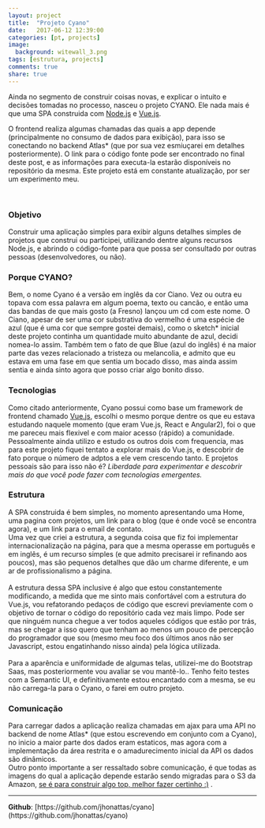 ```yaml
---
layout: project
title:  "Projeto Cyano"
date:   2017-06-12 12:39:00
categories: [pt, projects]
image:
  background: witewall_3.png
tags: [estrutura, projects]
comments: true
share: true
---
```


Ainda no segmento de construir coisas novas, e explicar o intuito e decisões tomadas no processo, nasceu o projeto CYANO. Ele nada mais é que uma SPA construida com [Node.js](https://nodejs.org/) e [Vue.js](https://vuejs.org/).
<br/>

O frontend realiza algumas chamadas das quais a app depende (principalmente no consumo de dados para exibição), para isso se conectando no backend Atlas* (que por sua vez esmiuçarei em detalhes posteriormente). O link para o código fonte pode ser encontrado no final deste post, e as informações para executa-la estarão disponíveis no repositório da mesma. Este projeto está em constante atualização, por ser um experimento meu.


<br/>
<h3>Objetivo</h3>
Construir uma aplicação simples para exibir alguns detalhes simples de projetos que construi ou participei, utilizando dentre alguns recursos Node.js, e abrindo o código-fonte para que possa ser consultado por outras pessoas (desenvolvedores, ou não).


<br/>
<h3>Porque CYANO?</h3>
Bem, o nome Cyano é a versão em inglês da cor Ciano. Vez ou outra eu topava com essa palavra em algum poema, texto ou cancão, e então uma das bandas de que mais gosto (a Fresno) lançou um cd com este nome. O Ciano, apesar de ser uma cor substrativa do vermelho é uma espécie de azul (que é uma cor que sempre gostei demais), como o sketch* inicial deste projeto continha um quantidade muito abundante de azul, decidi nomea-lo assim. Também tem o fato de que Blue (azul do inglês) é na maior parte das vezes relacionado a tristeza ou melancolia, e admito que eu estava em uma fase em que sentia um bocado disso, mas ainda assim sentia e ainda sinto agora que posso criar algo bonito disso.


<br/>
<h3>Tecnologias</h3>
Como citado anteriormente, Cyano possui como base um framework de frontend chamado <u>Vue.js</u>, escolhi o mesmo porque dentre os que eu estava estudando naquele momento (que eram Vue.js, React e Angular2), foi o que me pareceu mais flexivel e com maior acesso (rápido) a comunidade. Pessoalmente ainda utilizo e estudo os outros dois com frequencia, mas para este projeto fiquei tentato a explorar mais do Vue.js, e descobrir de fato porque o número de adptos a ele vem crescendo tanto. E projetos pessoais são para isso não é? <i>Liberdade para experimentar e descobrir mais do que você pode fazer com tecnologias emergentes.</i>


<br/>
<h3>Estrutura</h3>
A SPA construida é bem simples, no momento apresentando uma Home, uma pagina com projetos, um link para o blog (que é onde você se encontra agora), e um link para o email de contato.<br/>
Uma vez que criei a estrutura, a segunda coisa que fiz foi implementar internacionalização na página, para que a mesma operasse em português e em inglês, é um recurso simples (e que admito precisarei ir refinando aos poucos), mas são pequenos detalhes que dão um charme diferente, e um ar de profissionalismo a página.
<br/><br/>
A estrutura dessa SPA inclusive é algo que estou constantemente modificando, a medida que me sinto mais confortável com a estrutura do Vue.js, vou refatorando pedaços de código que escrevi previamente com o objetivo de tornar o código do repositório cada vez mais limpo. Pode ser que ninguém nunca chegue a ver todos aqueles códigos que estão por trás, mas se chegar a isso quero que tenham ao menos um pouco de percepção do programador que sou (mesmo meu foco dos últimos anos não ser Javascript, estou engatinhando nisso ainda) pela lógica utilizada.
<br/><br/>
Para a aparência e uniformidade de algumas telas, utilizei-me do Bootstrap Saas, mas posteriormente vou avaliar se vou mantê-lo.. Tenho feito testes com a Semantic UI, e definitivamente estou encantado com a mesma, se eu não carrega-la para o Cyano, o farei em outro projeto.


<br/>
<h3>Comunicação</h3>
Para carregar dados a aplicação realiza chamadas em ajax para uma API no backend de nome Atlas* (que estou escrevendo em conjunto com a Cyano), no inicio a maior parte dos dados eram estaticos, mas agora com a implementação da área restrita e o amadurecimento inicial da API os dados são dinâmicos.
<br/>Outro ponto importante a ser ressaltado sobre comunicação, é que todas as imagens do qual a aplicação depende estarão sendo migradas para o S3 da Amazon, <u>se é para construir algo top, melhor fazer certinho :)</u> .

<br/>
<hr/>
<b>Github</b>: [https://github.com/jhonattas/cyano](https://github.com/jhonattas/cyano)<br/>